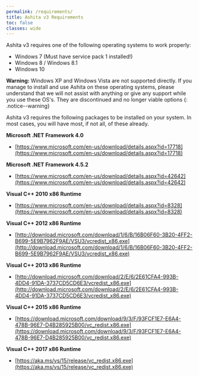 ```yaml
---
permalink: /requirements/
title: Ashita v3 Requirements
toc: false
classes: wide
---
```


Ashita v3 requires one of the following operating systems to work properly:

  * Windows 7 (Must have service pack 1 installed!)
  * Windows 8 / Windows 8.1
  * Windows 10

<i class="fa fa-exclamation-triangle"></i> **Warning:** Windows XP and Windows Vista are not supported directly. If you manage to install and use Ashita on these operating systems, please understand that we will not assist with anything or give any support while you use these OS's. They are discontinued and no longer viable options
{: .notice--warning}

Ashita v3 requires the following packages to be installed on your system. In most cases, you will have most, if not all, of these already.

**Microsoft .NET Framework 4.0**
  * [https://www.microsoft.com/en-us/download/details.aspx?id=17718](https://www.microsoft.com/en-us/download/details.aspx?id=17718)

**Microsoft .NET Framework 4.5.2**
  * [https://www.microsoft.com/en-us/download/details.aspx?id=42642](https://www.microsoft.com/en-us/download/details.aspx?id=42642)

**Visual C++ 2010 x86 Runtime**
  * [https://www.microsoft.com/en-us/download/details.aspx?id=8328](https://www.microsoft.com/en-us/download/details.aspx?id=8328)

**Visual C++ 2012 x86 Runtime**
  * [http://download.microsoft.com/download/1/6/B/16B06F60-3B20-4FF2-B699-5E9B7962F9AE/VSU3/vcredist_x86.exe](http://download.microsoft.com/download/1/6/B/16B06F60-3B20-4FF2-B699-5E9B7962F9AE/VSU3/vcredist_x86.exe)

**Visual C++ 2013 x86 Runtime**
  * [http://download.microsoft.com/download/2/E/6/2E61CFA4-993B-4DD4-91DA-3737CD5CD6E3/vcredist_x86.exe](http://download.microsoft.com/download/2/E/6/2E61CFA4-993B-4DD4-91DA-3737CD5CD6E3/vcredist_x86.exe)

**Visual C++ 2015 x86 Runtime**
  * [https://download.microsoft.com/download/9/3/F/93FCF1E7-E6A4-478B-96E7-D4B285925B00/vc_redist.x86.exe](https://download.microsoft.com/download/9/3/F/93FCF1E7-E6A4-478B-96E7-D4B285925B00/vc_redist.x86.exe)

**Visual C++ 2017 x86 Runtime**
  * [https://aka.ms/vs/15/release/vc_redist.x86.exe](https://aka.ms/vs/15/release/vc_redist.x86.exe)